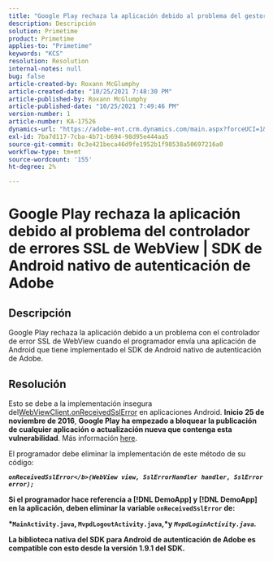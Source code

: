 ```yaml
---
title: "Google Play rechaza la aplicación debido al problema del gestor de errores SSL de WebView | Adobe Authentication Native Android SDK"
description: Descripción
solution: Primetime
product: Primetime
applies-to: "Primetime"
keywords: "KCS"
resolution: Resolution
internal-notes: null
bug: false
article-created-by: Roxann McGlumphy
article-created-date: "10/25/2021 7:48:30 PM"
article-published-by: Roxann McGlumphy
article-published-date: "10/25/2021 7:49:46 PM"
version-number: 1
article-number: KA-17526
dynamics-url: "https://adobe-ent.crm.dynamics.com/main.aspx?forceUCI=1&pagetype=entityrecord&etn=knowledgearticle&id=cd131085-cc35-ec11-b6e6-000d3a3485ea"
exl-id: 7ba7d117-7cba-4b71-b694-98d95e444aa5
source-git-commit: 0c3e421beca46d9fe1952b1f98538a50697216a0
workflow-type: tm+mt
source-wordcount: '155'
ht-degree: 2%

---
```


# Google Play rechaza la aplicación debido al problema del controlador de errores SSL de WebView | SDK de Android nativo de autenticación de Adobe

## Descripción

Google Play rechaza la aplicación debido a un problema con el controlador de error SSL de WebView cuando el programador envía una aplicación de Android que tiene implementado el SDK de Android nativo de autenticación de Adobe.

## Resolución


Esto se debe a la implementación insegura del[WebViewClient.onReceivedSslError](https://developer.android.com/reference/android/webkit/WebViewClient.html#onReceivedSslError%28android.webkit.WebView,%20android.webkit.SslErrorHandler,%20android.net.http.SslError%29) en aplicaciones Android. <b>Inicio</b> <b>25 de noviembre de 2016</b>, <b>Google Play ha empezado a bloquear la publicación de cualquier aplicación o actualización nueva que contenga esta vulnerabilidad</b>. Más información [here](https://support.google.com/faqs/answer/7071387?hl=en).

El programador debe eliminar la implementación de este método de su código:

<b>*`onReceivedSslError</b>(WebView view, SslErrorHandler handler, SslError error);`*

Si el programador hace referencia a [!DNL DemoApp] y [!DNL DemoApp] en la aplicación, deben eliminar la variable <b>`onReceivedSslError` </b>de:

*`MainActivity.java`, `MvpdLogoutActivity.java`,*y *`MvpdLoginActivity.java`.*

La biblioteca nativa del SDK para Android de autenticación de Adobe es compatible con esto desde la versión 1.9.1 del SDK.
